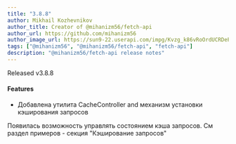 ```yaml
---
title: "3.8.8"
author: Mikhail Kozhevnikov
author_title: Creator of @mihanizm56/fetch-api
author_url: https://github.com/mihanizm56
author_image_url: https://sun9-22.userapi.com/impg/Kvzg_k86vRoOrdUCRDePaOHuT7ZtWW1Urv54vQ/FxLBIhnYT2E.jpg?size=1620x2160&quality=96&sign=dfd21e746d92dc31445de5f6fecfc8db&type=album
tags: ["@mihanizm56", "@mihanizm56/fetch-api", "fetch-api"]
description: "@mihanizm56/fetch-api release notes"
---
```

Released v3.8.8
#### Features
 - Добавлена утилита CacheController and механизм установки кэширования запросов

<!--truncate-->

Появилась возможность управлять состоянием кэша запросов. См раздел примеров - секция "Кэширование запросов"

